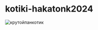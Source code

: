 # kotiki-hakatonk2024

![крутойпанкотик](https://github.com/Lofann/kotiki-hakatonk2024/assets/95301140/2b4c10d7-d47c-4927-b057-f41f93fda7fa)
